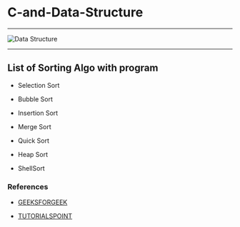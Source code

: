 # C-and-Data-Structure

----------------------------------

![Data Structure](http://jcsites.juniata.edu/faculty/rhodes/cs2/ch04a1.gif)

----------------

## List of Sorting Algo with program

* Selection Sort

* Bubble Sort

* Insertion Sort

* Merge Sort

* Quick Sort

* Heap Sort

* ShellSort



### References 

* [GEEKSFORGEEK](https://www.geeksforgeeks.org/sorting-algorithms/)

* [TUTORIALSPOINT](https://www.tutorialspoint.com/data_structures_algorithms/)

